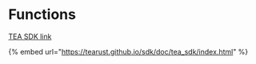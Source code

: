 # Functions

[TEA SDK link](https://tearust.github.io/sdk/doc/tea\_sdk/index.html)

{% embed url="https://tearust.github.io/sdk/doc/tea_sdk/index.html" %}
